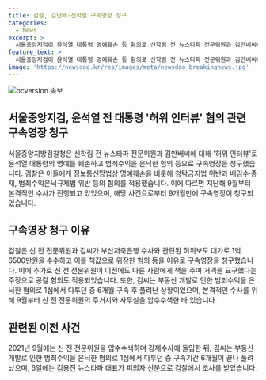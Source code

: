 ```yaml
---
title: 검찰, 김만배·신학림 구속영장 청구
categories:
  - News
excerpt: >
  서울중앙지검이 윤석열 대통령 명예훼손 등 혐의로 신학림 전 뉴스타파 전문위원과 김만배씨에 대한 구속영장을 청구했다. 검찰은 17일 "허위보도 대가로 1억 6500만원을 수수하고 이를 책값으로 위장한 혐의"를 밝혔다. 또한, 혐의는 명예훼손뿐 아니라 청탁금지법 위반, 공갈 혐의 등이 적용됐다. 또한, 김씨는 부동산 개발로 범죄수익을 은닉한 혐의로 구속기간이 끝나 풀려났으며, 김용진 뉴스타파 대표 역시 피의자 신분으로 검찰에서 조사를 받았다.
feature_text: >
  서울중앙지검이 윤석열 대통령 명예훼손 등 혐의로 신학림 전 뉴스타파 전문위원과 김만배씨에 대한 구속영장을 청구했다. 검찰은 17일 "허위보도 대가로 1억 6500만원을 수수하고 이를 책값으로 위장한 혐의"를 밝혔다. 또한, 혐의는 명예훼손뿐 아니라 청탁금지법 위반, 공갈 혐의 등이 적용됐다. 또한, 김씨는 부동산 개발로 범죄수익을 은닉한 혐의로 구속기간이 끝나 풀려났으며, 김용진 뉴스타파 대표 역시 피의자 신분으로 검찰에서 조사를 받았다.
image: 'https://newsdao.kr/res/images/meta/newsdao_breakingnews.jpg'
---
```


<p><img src="https://newsdao.kr/res/images/meta/newsdao_breakingnews.jpg" alt="pcversion 속보" /></p>

<h2 data-ke-size="size26">서울중앙지검, 윤석열 전 대통령 '허위 인터뷰' 혐의 관련 구속영장 청구</h2>

<p data-ke-size="size16">서울중앙지방검찰청은 신학림 전 뉴스타파 전문위원과 김만배씨에 대해 '허위 인터뷰'로 윤석열 대통령의 명예를 훼손하고 범죄수익을 은닉한 혐의 등으로 구속영장을 청구했습니다. 검찰은 이들에게 정보통신망법상 명예훼손을 비롯해 청탁금지법 위반과 배임수·증재, 범죄수익은닉규제법 위반 등의 혐의를 적용했습니다. 이에 따르면 지난해 9월부터 본격적인 수사가 진행되고 있었으며, 해당 사건으로부터 9개월만에 구속영장이 청구되었습니다.</p>

<h2 data-ke-size="size26">구속영장 청구 이유</h2>

<p data-ke-size="size16">검찰은 신 전 전문위원과 김씨가 부산저축은행 수사와 관련된 허위보도 대가로 1억 6500만원을 수수하고 이를 책값으로 위장한 혐의 등을 이유로 구속영장을 청구했습니다. 이에 추가로 신 전 전문위원이 이전에도 다른 사람에게 책을 주며 거액을 요구했다는 주장으로 공갈 혐의도 적용되었습니다. 또한, 김씨는 부동산 개발로 인한 범죄수익을 은닉한 혐의로 1심에서 다투던 중 6개월 구속 후 풀려난 상황이었으며, 본격적인 수사를 위해 9월부터 신 전 전문위원의 주거지와 사무실을 압수수색한 바 있습니다.</p>

<h2 data-ke-size="size26">관련된 이전 사건</h2>

<p data-ke-size="size16">2021년 9월에는 신 전 전문위원을 압수수색하며 강제수사에 돌입한 뒤, 김씨는 부동산 개발로 인한 범죄수익을 은닉한 혐의로 1심에서 다투던 중 구속기간 6개월이 끝나 풀려났으며, 6일에는 김용진 뉴스타파 대표가 피의자 신분으로 검찰에서 조사를 받았습니다.</p>

